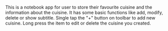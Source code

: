 This is a notebook app for user to store their favourite cuisine and the information about the cuisine.
It has some basic functions like add, modify, delete or show subtitle.
Single tap the "+" button on toolbar to add new cuisine.
Long press the item to edit or delete the cuisine you created.
